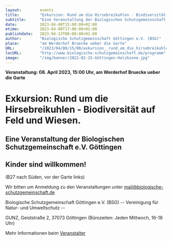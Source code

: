 ```yaml
---
layout:        events
title:         "Exkursion: Rund um die Hirsebreikuhlen - Biodiversität auf Feld und Wiesen."
subtitle:      "Eine Veranstaltung der Biologischen Schutzgemeinschaft e.V. Göttingen"
date:          2023-04-08T15:00:00+02:00
etime:         2023-04-08T17:00:00+02:00
publishdate:   2023-04-13T00:00:00+01:00
author:        "Biologische Schutzgemeinschaft Göttingen e.V. (BSG)"
place:         "am Werderhof Bruecke ueber die Garte"
URL:           "/2023/04/08/15/00/exkursion__rund_um_die_hirsebreikuhlen_-_biodiversitaet_auf_feld_und_wiesen_"
locURL:        "http://www.biologische-schutzgemeinschaft.de/programm"
image:         "/img/banner/2021-02-25-Göttingen-Holzbiene.jpg"
---
```


**Veranstaltung: 08. April 2023, 15:00 Uhr, am Werderhof Bruecke ueber die Garte**

Exkursion: Rund um die Hirsebreikuhlen - Biodiversität auf Feld und Wiesen.
===========

Eine Veranstaltung der Biologischen Schutzgemeinschaft e.V. Göttingen
-----------
Kinder sind willkommen!
-------------

(B27 nach Süden, vor der Garte links)


Wir bitten um Anmeldung zu den Veranstaltungen unter mail@biologische-schutzgemeinschaft.de

Biologische Schutzgemeinschaft Göttingen e.V. (BSG)
-- Vereinigung für Natur- und Umweltschutz --

GUNZ, Geiststraße 2, 37073 Göttingen (Bürozeiten: Jeden Mittwoch, 16-18 Uhr)

Mehr Informationen beim [Veranstalter](http://www.biologische-schutzgemeinschaft.de/programm)

